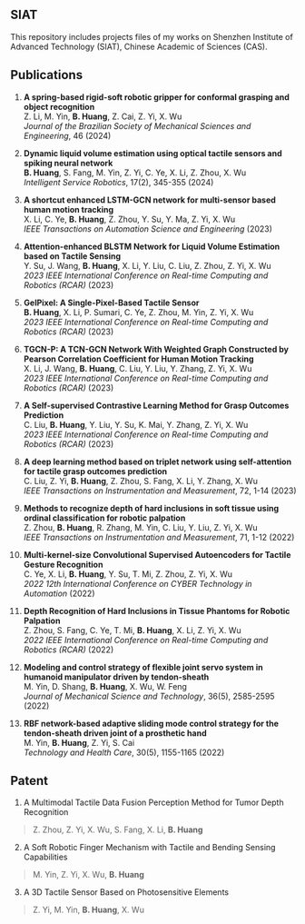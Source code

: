 ## SIAT
This repository includes projects files of my works on Shenzhen Institute of Advanced Technology (SIAT), Chinese Academic of Sciences (CAS).


## Publications

1. **A spring-based rigid-soft robotic gripper for conformal grasping and object recognition**  
   Z. Li, M. Yin, **B. Huang**, Z. Cai, Z. Yi, X. Wu  
   *Journal of the Brazilian Society of Mechanical Sciences and Engineering*, 46 (2024)

2. **Dynamic liquid volume estimation using optical tactile sensors and spiking neural network**  
   **B. Huang**, S. Fang, M. Yin, Z. Yi, C. Ye, X. Li, Z. Zhou, X. Wu  
   *Intelligent Service Robotics*, 17(2), 345-355 (2024)

3. **A shortcut enhanced LSTM-GCN network for multi-sensor based human motion tracking**  
   X. Li, C. Ye, **B. Huang**, Z. Zhou, Y. Su, Y. Ma, Z. Yi, X. Wu  
   *IEEE Transactions on Automation Science and Engineering* (2023)

4. **Attention-enhanced BLSTM Network for Liquid Volume Estimation based on Tactile Sensing**  
   Y. Su, J. Wang, **B. Huang**, X. Li, Y. Liu, C. Liu, Z. Zhou, Z. Yi, X. Wu  
   *2023 IEEE International Conference on Real-time Computing and Robotics (RCAR)* (2023)

5. **GelPixel: A Single-Pixel-Based Tactile Sensor**  
   **B. Huang**, X. Li, P. Sumari, C. Ye, Z. Zhou, M. Yin, Z. Yi, X. Wu  
   *2023 IEEE International Conference on Real-time Computing and Robotics (RCAR)* (2023)

6. **TGCN-P: A TCN-GCN Network With Weighted Graph Constructed by Pearson Correlation Coefficient for Human Motion Tracking**  
   X. Li, J. Wang, **B. Huang**, C. Liu, Y. Liu, Y. Zhang, Z. Yi, X. Wu  
   *2023 IEEE International Conference on Real-time Computing and Robotics (RCAR)* (2023)

7. **A Self-supervised Contrastive Learning Method for Grasp Outcomes Prediction**  
   C. Liu, **B. Huang**, Y. Liu, Y. Su, K. Mai, Y. Zhang, Z. Yi, X. Wu  
   *2023 IEEE International Conference on Real-time Computing and Robotics (RCAR)* (2023)

8. **A deep learning method based on triplet network using self-attention for tactile grasp outcomes prediction**  
   C. Liu, Z. Yi, **B. Huang**, Z. Zhou, S. Fang, X. Li, Y. Zhang, X. Wu  
   *IEEE Transactions on Instrumentation and Measurement*, 72, 1-14 (2023)

9. **Methods to recognize depth of hard inclusions in soft tissue using ordinal classification for robotic palpation**  
   Z. Zhou, **B. Huang**, R. Zhang, M. Yin, C. Liu, Y. Liu, Z. Yi, X. Wu  
   *IEEE Transactions on Instrumentation and Measurement*, 71, 1-12 (2022)

10. **Multi-kernel-size Convolutional Supervised Autoencoders for Tactile Gesture Recognition**  
   C. Ye, X. Li, **B. Huang**, Y. Su, T. Mi, Z. Zhou, Z. Yi, X. Wu  
   *2022 12th International Conference on CYBER Technology in Automation* (2022)

11. **Depth Recognition of Hard Inclusions in Tissue Phantoms for Robotic Palpation**  
   Z. Zhou, S. Fang, C. Ye, T. Mi, **B. Huang**, X. Li, Z. Yi, X. Wu  
   *2022 IEEE International Conference on Real-time Computing and Robotics (RCAR)* (2022)

12. **Modeling and control strategy of flexible joint servo system in humanoid manipulator driven by tendon-sheath**  
   M. Yin, D. Shang, **B. Huang**, X. Wu, W. Feng  
   *Journal of Mechanical Science and Technology*, 36(5), 2585-2595 (2022)

13. **RBF network-based adaptive sliding mode control strategy for the tendon-sheath driven joint of a prosthetic hand**  
   M. Yin, **B. Huang**, Z. Yi, S. Cai  
   *Technology and Health Care*, 30(5), 1155-1165 (2022)


## Patent

1. A Multimodal Tactile Data Fusion Perception Method for Tumor Depth Recognition<br>
>Z. Zhou, Z. Yi, X. Wu, S. Fang, X. Li, **B. Huang**<br>
2. A Soft Robotic Finger Mechanism with Tactile and Bending Sensing Capabilities<br>
>M. Yin, Z. Yi, X. Wu, **B. Huang**<br>
3. A 3D Tactile Sensor Based on Photosensitive Elements<br>
>Z. Yi, M. Yin, **B. Huang**, X. Wu<br>
